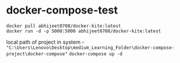 ﻿# docker-compose-test
`docker pull abhijeet0708/docker-kite:latest`  
`docker run -d -p 5000:5000 abhijeet0708/docker-kite:latest`  

local path of project in system -
`"C:\Users\Lenovo\Desktop\medium_Learning_Folder\docker-compose-project\docker-compose"`
`docker-compose up -d`
